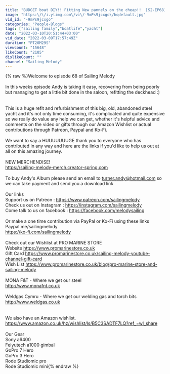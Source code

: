 ```yaml
---
title: "BUDGET boat DIY!! Fitting New pannels on the cheap!!  [S2-EP68]"
image: "https:\/\/i.ytimg.com\/vi\/-9mPs9jcxgo\/hqdefault.jpg"
vid_id: "-9mPs9jcxgo"
categories: "People-Blogs"
tags: ["sailing family","boatlife","yacht"]
date: "2022-03-10T20:51:44+03:00"
vid_date: "2022-03-09T17:57:49Z"
duration: "PT20M29S"
viewcount: "15648"
likeCount: "2105"
dislikeCount: ""
channel: "Sailing Melody"
---
```

{% raw %}Welcome to episode 68 of Sailing Melody<br /><br />In this weeks episode Andy is taking it easy, recovering from being poorly but managing to get a little bit done in the saloon, refitting the deckhead :)  <br /><br /><br />This is a huge refit and refurbishment of this big, old, abandoned steel yacht and it's not only time consuming, it's complicated and quite expensive so we really do value any help we can get, whether it's helpful advice and comments on the video or gifts through our Amazon Wishlist or actual contributions through Patreon, Paypal and Ko-Fi.<br /><br />We want to say a HUUUUUUUGE thank you to everyone who has contributed in any way and here are the links if you'd like to help us out at all on this amazing journey.<br /><br />NEW MERCHENDISE!<br /><a rel="nofollow" target="blank" href="https://sailing-melody-merch.creator-spring.com">https://sailing-melody-merch.creator-spring.com</a><br /><br />To buy Andy's Album please send an email to turner.andy@hotmail.com so we can take payment and send you a download link<br /><br />Our links<br />Support us on Patreon  : <a rel="nofollow" target="blank" href="https://www.patreon.com/sailingmelody">https://www.patreon.com/sailingmelody</a><br />Check us out on Instagram : <a rel="nofollow" target="blank" href="https://instagram.com/sailingmelody">https://instagram.com/sailingmelody</a><br />Come talk to us on facebook : <a rel="nofollow" target="blank" href="https://facebook.com/melodysailing">https://facebook.com/melodysailing</a><br /><br />Or make a one time contribution via PayPal or Ko-Fi using these links<br />Paypal.me/sailingmelody<br /><a rel="nofollow" target="blank" href="https://ko-fi.com/sailingmelody">https://ko-fi.com/sailingmelody</a><br /><br />Check out our Wishlist at PRO MARINE STORE<br />Website <a rel="nofollow" target="blank" href="https://www.promarinestore.co.uk">https://www.promarinestore.co.uk</a><br />Gift Card <a rel="nofollow" target="blank" href="https://www.promarinestore.co.uk/sailing-melody-youtube-channel-gift-card">https://www.promarinestore.co.uk/sailing-melody-youtube-channel-gift-card</a><br />Wish List <a rel="nofollow" target="blank" href="https://www.promarinestore.co.uk/blog/pro-marine-store-and-sailing-melody">https://www.promarinestore.co.uk/blog/pro-marine-store-and-sailing-melody</a><br /><br />MONA F&amp;T - Where we get our steel<br /><a rel="nofollow" target="blank" href="http://www.monafnt.co.uk">http://www.monafnt.co.uk</a><br /><br />Weldgas Cymru - Where we get our welding gas and torch bits<br /><a rel="nofollow" target="blank" href="http://www.weldgas.co.uk">http://www.weldgas.co.uk</a><br /><br /><br />We also have an Amazon wishlist. <br /><a rel="nofollow" target="blank" href="https://www.amazon.co.uk/hz/wishlist/ls/B5C3SADTF7LQ?ref_=wl_share">https://www.amazon.co.uk/hz/wishlist/ls/B5C3SADTF7LQ?ref_=wl_share</a><br /><br />Our Gear<br />Sony a6400<br />Feiyutech a1000 gimbal<br />GoPro 7 Hero<br />GoPro 3 Hero<br />Rode Studiomic pro<br />Rode Studiomic mini{% endraw %}
